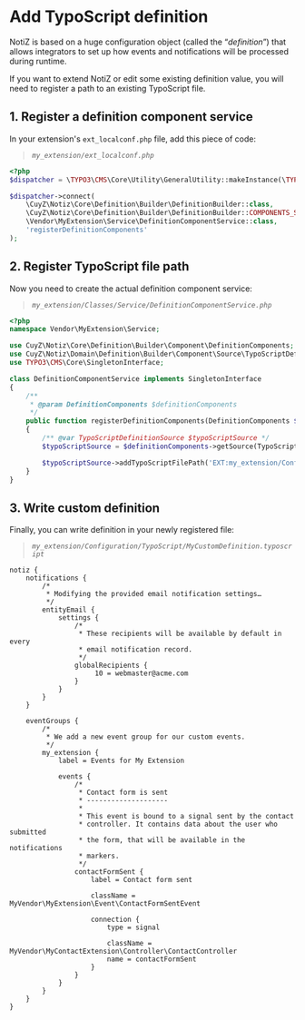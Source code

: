 # Add TypoScript definition

NotiZ is based on a huge configuration object (called the “*definition*”) that 
allows integrators to set up how events and notifications will be processed 
during runtime.

If you want to extend NotiZ or edit some existing definition value, you will 
need to register a path to an existing TypoScript file.

## 1. Register a definition component service

In your extension's `ext_localconf.php` file, add this piece of code:

> *`my_extension/ext_localconf.php`*
```php
<?php
$dispatcher = \TYPO3\CMS\Core\Utility\GeneralUtility::makeInstance(\TYPO3\CMS\Extbase\SignalSlot\Dispatcher::class);

$dispatcher->connect(
    \CuyZ\Notiz\Core\Definition\Builder\DefinitionBuilder::class,
    \CuyZ\Notiz\Core\Definition\Builder\DefinitionBuilder::COMPONENTS_SIGNAL,
    \Vendor\MyExtension\Service\DefinitionComponentService::class,
    'registerDefinitionComponents'
);
```

## 2. Register TypoScript file path

Now you need to create the actual definition component service:

> *`my_extension/Classes/Service/DefinitionComponentService.php`*
```php
<?php
namespace Vendor\MyExtension\Service;

use CuyZ\Notiz\Core\Definition\Builder\Component\DefinitionComponents;
use CuyZ\Notiz\Domain\Definition\Builder\Component\Source\TypoScriptDefinitionSource;
use TYPO3\CMS\Core\SingletonInterface;

class DefinitionComponentService implements SingletonInterface
{
    /**
     * @param DefinitionComponents $definitionComponents
     */
    public function registerDefinitionComponents(DefinitionComponents $definitionComponents)
    {
        /** @var TypoScriptDefinitionSource $typoScriptSource */
        $typoScriptSource = $definitionComponents->getSource(TypoScriptDefinitionSource::class);

        $typoScriptSource->addTypoScriptFilePath('EXT:my_extension/Configuration/TypoScript/MyCustomDefinition.typoscript');
    }
}
```

## 3. Write custom definition 

Finally, you can write definition in your newly registered file:

> *`my_extension/Configuration/TypoScript/MyCustomDefinition.typoscript`*
```
notiz {
    notifications {
        /*
         * Modifying the provided email notification settings…
         */
        entityEmail {
            settings {
                /*
                 * These recipients will be available by default in every 
                 * email notification record.
                 */
                globalRecipients {
                     10 = webmaster@acme.com
                }
            }
        }
    }
    
    eventGroups {
        /*
         * We add a new event group for our custom events.
         */
        my_extension {
            label = Events for My Extension

            events {
                /*
                 * Contact form is sent
                 * --------------------
                 *
                 * This event is bound to a signal sent by the contact 
                 * controller. It contains data about the user who submitted
                 * the form, that will be available in the notifications
                 * markers.
                 */
                contactFormSent {
                    label = Contact form sent

                    className = MyVendor\MyExtension\Event\ContactFormSentEvent

                    connection {
                        type = signal

                        className = MyVendor\MyContactExtension\Controller\ContactController
                        name = contactFormSent
                    }
                }
            }
        }
    }
}
```
